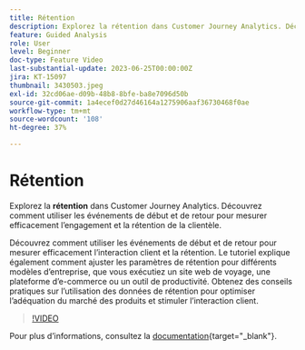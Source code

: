 ```yaml
---
title: Rétention
description: Explorez la rétention dans Customer Journey Analytics. Découvrez comment utiliser les événements de début et de retour pour mesurer efficacement l’engagement et la rétention de la clientèle.
feature: Guided Analysis
role: User
level: Beginner
doc-type: Feature Video
last-substantial-update: 2023-06-25T00:00:00Z
jira: KT-15097
thumbnail: 3430503.jpeg
exl-id: 32cd06ae-d09b-48b8-8bfe-ba8e7096d50b
source-git-commit: 1a4ecef0d27d46164a1275906aaf36730468f0ae
workflow-type: tm+mt
source-wordcount: '108'
ht-degree: 37%

---
```


# Rétention

Explorez la **rétention** dans Customer Journey Analytics. Découvrez comment utiliser les événements de début et de retour pour mesurer efficacement l’engagement et la rétention de la clientèle.

Découvrez comment utiliser les événements de début et de retour pour mesurer efficacement l’interaction client et la rétention. Le tutoriel explique également comment ajuster les paramètres de rétention pour différents modèles d’entreprise, que vous exécutiez un site web de voyage, une plateforme d’e-commerce ou un outil de productivité. Obtenez des conseils pratiques sur l’utilisation des données de rétention pour optimiser l’adéquation du marché des produits et stimuler l’interaction client.

>[!VIDEO](https://video.tv.adobe.com/v/3430503/?learn=on)

Pour plus dʼinformations, consultez la [documentation](https://experienceleague.adobe.com/fr/docs/analytics-platform/using/guided-analysis/retention/retention-rates){target="_blank"}.
